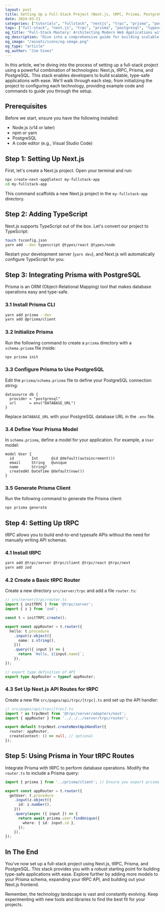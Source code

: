 ```yaml
---
layout: post
title: Setting Up a Full-Stack Project (Next.js, tRPC, Prisma, PostgreSQL)
date: 2024-03-21
categories: ["tutorials", "fullstack", "nextjs", "trpc", "prisma", "postgresql"]
tags: ["full-stack", "next.js", "trpc", "prisma", "postgresql", "typescript", "web development", "tutorial"]
og_title: "Full-Stack Mastery: Architecting Modern Web Applications with Next.js, tRPC, Prisma, and PostgreSQL"
og_description: "Dive into a comprehensive guide for building scalable, type-safe web applications. Learn to seamlessly integrate cutting-edge technologies for robust full-stack development."
og_image: "/assets/icons/og-image.png"
og_type: "article"
og_author: "Jim Sines"
---
```

In this article, we're diving into the process of setting up a full-stack project using a powerful combination of technologies: Next.js, tRPC, Prisma, and PostgreSQL. This stack enables developers to build scalable, type-safe applications with ease. We'll walk through each step, from initializing the project to configuring each technology, providing example code and commands to guide you through the setup.

## Prerequisites

Before we start, ensure you have the following installed:

- Node.js (v14 or later)
- npm or yarn
- PostgreSQL
- A code editor (e.g., Visual Studio Code)

## Step 1: Setting Up Next.js

First, let's create a Next.js project. Open your terminal and run:

```bash
npx create-next-app@latest my-fullstack-app
cd my-fullstack-app
```

This command scaffolds a new Next.js project in the `my-fullstack-app` directory.

## Step 2: Adding TypeScript

Next.js supports TypeScript out of the box. Let's convert our project to TypeScript:

```bash
touch tsconfig.json
yarn add --dev typescript @types/react @types/node
```

Restart your development server (`yarn dev`), and Next.js will automatically configure TypeScript for you.

## Step 3: Integrating Prisma with PostgreSQL

Prisma is an ORM (Object-Relational Mapping) tool that makes database operations easy and type-safe.

### 3.1 Install Prisma CLI

```bash
yarn add prisma --dev
yarn add @prisma/client
```

### 3.2 Initialize Prisma

Run the following command to create a `prisma` directory with a `schema.prisma` file inside:

```bash
npx prisma init
```

### 3.3 Configure Prisma to Use PostgreSQL

Edit the `prisma/schema.prisma` file to define your PostgreSQL connection string:

```prisma
datasource db {
  provider = "postgresql"
  url      = env("DATABASE_URL")
}
```

Replace `DATABASE_URL` with your PostgreSQL database URL in the `.env` file.

### 3.4 Define Your Prisma Model

In `schema.prisma`, define a model for your application. For example, a `User` model:

```prisma
model User {
  id        Int      @id @default(autoincrement())
  email     String   @unique
  name      String?
  createdAt DateTime @default(now())
}
```

### 3.5 Generate Prisma Client

Run the following command to generate the Prisma client:

```bash
npx prisma generate
```

## Step 4: Setting Up tRPC

tRPC allows you to build end-to-end typesafe APIs without the need for manually writing API schemas.

### 4.1 Install tRPC

```bash
yarn add @trpc/server @trpc/client @trpc/react @trpc/next
yarn add zod
```

### 4.2 Create a Basic tRPC Router

Create a new directory `src/server/trpc` and add a file `router.ts`:

```typescript
// src/server/trpc/router.ts
import { initTRPC } from '@trpc/server';
import { z } from 'zod';

const t = initTRPC.create();

export const appRouter = t.router({
  hello: t.procedure
    .input(z.object({
      name: z.string(),
    }))
    .query(({ input }) => {
      return `Hello, ${input.name}`;
    }),
});

// export type definition of API
export type AppRouter = typeof appRouter;
```

### 4.3 Set Up Next.js API Routes for tRPC

Create a new file `src/pages/api/trpc/[trpc].ts` and set up the API handler:

```typescript
// src/pages/api/trpc/[trpc].ts
import * as trpcNext from '@trpc/server/adapters/next';
import { appRouter } from '../../../server/trpc/router';

export default trpcNext.createNextApiHandler({
  router: appRouter,
  createContext: () => null, // optional
});
```

## Step 5: Using Prisma in Your tRPC Routes

Integrate Prisma with tRPC to perform database operations. Modify the `router.ts` to include a Prisma query:

```typescript
import { prisma } from '../prisma/client'; // Ensure you export prisma from your Prisma setup

export const appRouter = t.router({
  getUser: t.procedure
    .input(z.object({
      id: z.number(),
    }))
    .query(async ({ input }) => {
      return await prisma.user.findUnique({
        where: { id: input.id },
      });
    }),
});
```

## In The End

You've now set up a full-stack project using Next.js, tRPC, Prisma, and PostgreSQL. This stack provides you with a robust starting point for building type-safe applications with ease. Explore further by adding more models to your Prisma schema, expanding your tRPC API, and building out your Next.js frontend.

Remember, the technology landscape is vast and constantly evolving. Keep experimenting with new tools and libraries to find the best fit for your projects.
